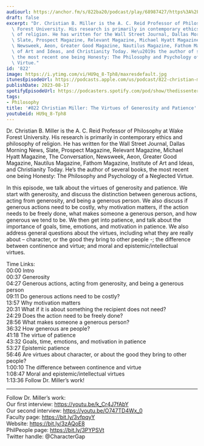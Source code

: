 ```yaml
---
audiourl: https://anchor.fm/s/822ba20/podcast/play/68987427/https%3A%2F%2Fd3ctxlq1ktw2nl.cloudfront.net%2Fstaging%2F2023-3-20%2F717fdbcd-2180-34af-722d-1c57cd8baf7b.m4a
draft: false
excerpt: "Dr. Christian B. Miller is the A. C. Reid Professor of Philosophy at Wake\
  \ Forest University. His research is primarily in contemporary ethics and philosophy\
  \ of religion. He has written for the Wall Street Journal, Dallas Morning News,\
  \ Slate, Prospect Magazine, Relevant Magazine, Michael Hyatt Magazine, The Conversation,\
  \ Newsweek, Aeon, Greater Good Magazine, Nautilus Magazine, Fathom Magazine, Institute\
  \ of Art and Ideas, and Christianity Today. He\u2019s the author of several books,\
  \ the most recent one being Honesty: The Philosophy and Psychology of a Neglected\
  \ Virtue."
id: '822'
image: https://i.ytimg.com/vi/HU9q_8-Tph8/maxresdefault.jpg
itunesEpisodeUrl: https://podcasts.apple.com/us/podcast/822-christian-miller-the-virtues-of/id1451347236?i=1000624796681&uo=4
publishDate: 2023-08-17
spotifyEpisodeUrl: https://podcasters.spotify.com/pod/show/thedissenter/episodes/822-Christian-Miller-The-Virtues-of-Generosity-and-Patience-e22nr33
tags:
- Philosophy
title: '#822 Christian Miller: The Virtues of Generosity and Patience'
youtubeid: HU9q_8-Tph8
---
```

<div class="timelinks">

Dr. Christian B. Miller is the A. C. Reid Professor of Philosophy at Wake Forest University. His research is primarily in contemporary ethics and philosophy of religion. He has written for the Wall Street Journal, Dallas Morning News, Slate, Prospect Magazine, Relevant Magazine, Michael Hyatt Magazine, The Conversation, Newsweek, Aeon, Greater Good Magazine, Nautilus Magazine, Fathom Magazine, Institute of Art and Ideas, and Christianity Today. He’s the author of several books, the most recent one being Honesty: The Philosophy and Psychology of a Neglected Virtue.

In this episode, we talk about the virtues of generosity and patience. We start with generosity, and discuss the distinction between generous actions, acting from generosity, and being a generous person. We also discuss if generous actions need to be costly, why motivation matters, if the action needs to be freely done, what makes someone a generous person, and how generous we tend to be. We then get into patience, and talk about the importance of goals, time, emotions, and motivation in patience. We also address general questions about the virtues, including what they are really about – character, or the good they bring to other people -; the difference between continence and virtue; and moral and epistemic/intellectual virtues.

Time Links:  
<time>00:00</time> Intro  
<time>00:37</time> Generosity  
<time>04:27</time> Generous actions, acting from generosity, and being a generous person  
<time>09:11</time> Do generous actions need to be costly?  
<time>13:57</time> Why motivation matters  
<time>20:31</time> What if it is about something the recipient does not need?  
<time>24:29</time> Does the action need to be freely done?  
<time>28:56</time> What makes someone a generous person?  
<time>36:32</time> How generous are people?  
<time>41:18</time> The virtue of patience  
<time>43:32</time> Goals, time, emotions, and motivation in patience  
<time>53:27</time> Epistemic patience  
<time>56:46</time> Are virtues about character, or about the good they bring to other people?  
<time>1:00:10</time> The difference between continence and virtue  
<time>1:08:47</time> Moral and epistemic/intellectual virtues  
<time>1:13:36</time> Follow Dr. Miller’s work!

---

Follow Dr. Miller’s work:  
Our first interview: https://youtu.be/k_Cr4J7fAbY  
Our second interview: https://youtu.be/O747TD4Wx_0  
Faculty page: https://bit.ly/3vfpqyY  
Website: https://bit.ly/3zAQoE8  
PhilPeople page: https://bit.ly/3PYPSVt  
Twitter handle: @CharacterGap
</div>

